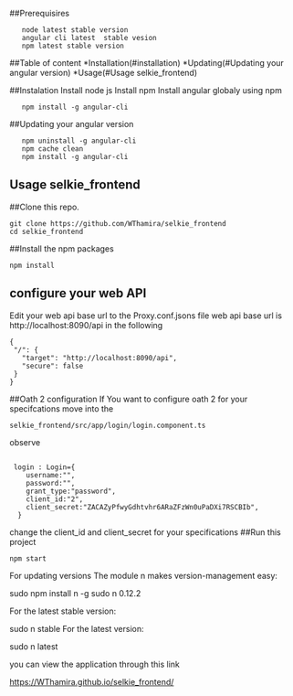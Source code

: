 ##Prerequisires

```shell
   node latest stable version 
   angular cli latest  stable vesion 
   npm latest stable version
```

##Table of content 
*Installation(#installation)
*Updating(#Updating your angular version)
*Usage(#Usage selkie_frontend)


##Instalation
Install node js 
Install npm
Install angular globaly  using npm
```shell
   npm install -g angular-cli 
```
##Updating your angular version
```shell
   npm uninstall -g angular-cli
   npm cache clean
   npm install -g angular-cli 
```


## Usage selkie_frontend



##Clone this repo.
```shell
git clone https://github.com/WThamira/selkie_frontend  
cd selkie_frontend
```

##Install the npm packages
```shell
npm install
```
##  configure your web API
 Edit your web api base url to the Proxy.conf.jsons file
 web api base url is http://localhost:8090/api in the following

 ```shell
{
  "/": {
    "target": "http://localhost:8090/api",
    "secure": false
  }
}
```
##Oath 2 configuration
If You want to configure oath 2 for your specifcations move into the

```shell
selkie_frontend/src/app/login/login.component.ts
```
observe

```shell

 login : Login={
    username:"",
    password:"",
    grant_type:"password",
    client_id:"2",
    client_secret:"ZACAZyPfwyGdhtvhr6ARaZFzWn0uPaDXi7RSCBIb",
  }

```
change the client_id and client_secret for your specifications
##Run this project
```shell
npm start
```
For updating versions
The module n makes version-management easy:

sudo npm install n -g 
sudo n 0.12.2

For the latest stable version:

sudo n stable
For the latest version:

sudo n latest

you can view the application through this link

https://WThamira.github.io/selkie_frontend/



